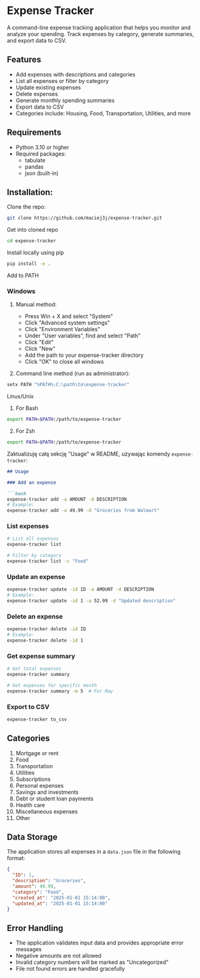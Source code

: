 # Expense Tracker

A command-line expense tracking application that helps you monitor and analyze your spending. Track expenses by
category, generate summaries, and export data to CSV.

## Features

- Add expenses with descriptions and categories
- List all expenses or filter by category
- Update existing expenses
- Delete expenses
- Generate monthly spending summaries
- Export data to CSV
- Categories include: Housing, Food, Transportation, Utilities, and more

## Requirements

- Python 3.10 or higher
- Required packages:
    - tabulate
    - pandas
    - json (built-in)

## Installation:

Clone the repo:

```bash
git clone https://github.com/maciej3j/expense-tracker.git
```

Get into cloned repo

```bash
cd expense-tracker
```

Install locally using pip

```bash
pip install -e .
```

Add to PATH

### Windows

1. Manual method:
    - Press Win + X and select "System"
    - Click "Advanced system settings"
    - Click "Environment Variables"
    - Under "User variables", find and select "Path"
    - Click "Edit"
    - Click "New"
    - Add the path to your expense-tracker directory
    - Click "OK" to close all windows

2. Command line method (run as administrator):

```bash
setx PATH "%PATH%;C:\path\to\expense-tracker"
```

Linux/Unix

1. For Bash

```bash
export PATH=$PATH:/path/to/expense-tracker
```

2. For Zsh

```bash
export PATH=$PATH:/path/to/expense-tracker
```

Zaktualizuję całą sekcję "Usage" w README, używając komendy `expense-tracker`:

```markdown
## Usage

### Add an expense

```bash
expense-tracker add -a AMOUNT -d DESCRIPTION
# Example:
expense-tracker add -a 49.99 -d "Groceries from Walmart"
```

### List expenses

```bash
# List all expenses
expense-tracker list

# Filter by category
expense-tracker list -c "Food"
```

### Update an expense

```bash
expense-tracker update -id ID -a AMOUNT -d DESCRIPTION
# Example:
expense-tracker update -id 1 -a 52.99 -d "Updated description"
```

### Delete an expense

```bash
expense-tracker delete -id ID
# Example:
expense-tracker delete -id 1
```

### Get expense summary

```bash
# Get total expenses
expense-tracker summary

# Get expenses for specific month
expense-tracker summary -m 5  # For May
```

### Export to CSV

```bash
expense-tracker to_csv
```

## Categories

1. Mortgage or rent
2. Food
3. Transportation
4. Utilities
5. Subscriptions
6. Personal expenses
7. Savings and investments
8. Debt or student loan payments
9. Health care
10. Miscellaneous expenses
0. Other

## Data Storage

The application stores all expenses in a `data.json` file in the following format:

```json
{
  "ID": 1,
  "description": "Groceries",
  "amount": 49.99,
  "category": "Food",
  "created_at": "2025-01-01 15:14:00",
  "updated_at": "2025-01-01 15:14:00"
}
```

## Error Handling

- The application validates input data and provides appropriate error messages
- Negative amounts are not allowed
- Invalid category numbers will be marked as "Uncategorized"
- File not found errors are handled gracefully

